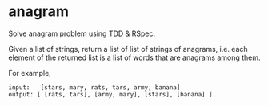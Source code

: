 anagram
=======

Solve anagram problem using TDD & RSpec.

Given a list of strings, return a list of list of strings of anagrams, i.e. each element of the returned list is a list of words that are anagrams among them.

For example,

````
input:   [stars, mary, rats, tars, army, banana]
output: [ [rats, tars], [army, mary], [stars], [banana] ].
````
